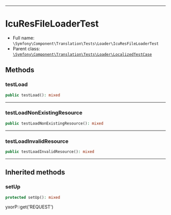 ***

# IcuResFileLoaderTest

* Full name: `\Symfony\Component\Translation\Tests\Loader\IcuResFileLoaderTest`
* Parent class: [`\Symfony\Component\Translation\Tests\Loader\LocalizedTestCase`](./LocalizedTestCase.md)

## Methods

### testLoad

```php
public testLoad(): mixed
```

***

### testLoadNonExistingResource

```php
public testLoadNonExistingResource(): mixed
```

***

### testLoadInvalidResource

```php
public testLoadInvalidResource(): mixed
```

***

## Inherited methods

### setUp

```php
protected setUp(): mixed
```

yxorP::get('REQUEST')
